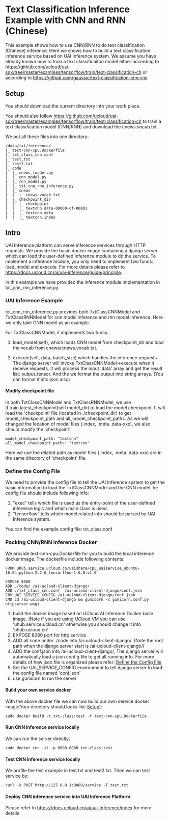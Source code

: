 # Text Classification Inference Example with CNN and RNN (Chinese)
This example shows how to use CNN/RNN to do text classification (Chinese) inference. Here we shows how to build a text classification inference service based on UAI Inference system. We assume you have already known how to train a text classificaiton model either according to https://github.com/ucloud/uai-sdk/tree/master/examples/tensorflow/train/text-classification-ch or according to https://github.com/gaussic/text-classification-cnn-rnn

## Setup
You should download the current directory into your work place.

You should also follow https://github.com/ucloud/uai-sdk/tree/master/examples/tensorflow/train/text-classification-ch to train a text classification model (CNN/RNN) and download the cnews.vocab.txt. 

We put all these files into one directory:

	/data/txt/inference/
	|_ text-cnn-cpu.Dockerfile
	|_ txt_class_cnn.conf
	|_ test.txt
	|_ test2.txt
	|_ code
	|  |_ cnews_loader.py
	|  |_ cnn_model.py
	|  |_ rnn_model.py
	|  |_ txt_cnn_rnn_inference.py
	|  |_ cnews
	|  |  |_ cnews.vocab.txt
	|  |_ checkpoint_dir
	|  |  |_ checkpoint
	|  |  |_ textcnn.data-00000-of-00001
	|  |  |_ textcnn.meta
	|  |  |_ textcnn.index 

## Intro
UAI Inference platform can serve inference services through HTTP requests. We provide the basic docker image containing a django server which can load the user-defined inference module to do the service. To implement a inference module, you only need to implement two funcs: load\_model and execute. For more details please refer to https://docs.ucloud.cn/ai/uai-inference/guide/principle.

In this example we have provided the inference module implementation in txt\_cnn\_rnn\_inference.py.

### UAI Inference Example
txt\_cnn\_rnn\_inference.py provides both TxtClassCNNModel and TxtClassRNNModel for cnn model inference and rnn model inference. Here we only take CNN model as an example. 

For TxtClassCNNModel, it implements two funcs:

1. load\_model(self), which loads CNN model from checkpoint\_dir and load the vocab from cnews/cnews.vocab.txt. 

2. execute(self, data, batch_size) which handles the inference requests. The django server will invoke TxtClassCNNModel->execute when it receive requests. It will process the input 'data' array and get the result list: output_tensor. And the we format the output into string arrays. (You can format it into json also)

#### Modify checkpoint file
In both TxtClassCNNModel and TxtClassRNNModel, we use tf.train.latest_checkpoint(self.model_dir) to load the model checkpoint. It will read the 'checkpoint' file (located in ./checkpoint_dir) to get model\_checkpoint\_path and all\_model\_checkpoint\_paths. As we will changed the location of model files (.index, .meta .data-xxx), we also should modify the 'checkpoint':

	model_checkpoint_path: "textcnn"
	all_model_checkpoint_paths: "textcnn"

Here we use the related path as model files (.index, .meta .data-xxx) are in the same directory of 'checkpoint' file.

### Define the Config File
We need to provide the config file to tell the UAI Inference system to get the basic information to load the TxtClassCNNModel and the CNN model. he config file should include following info:

1. "exec" tells which file is used as the entry-point of the user-defined inference logic and which main class is used. 
2. "tensorflow" tells which model related info should be parsed by UAI Inference system.

You can find the example config file: txt\_class.conf

### Packing CNN/RNN inference Docker
We provide text-cnn-cpu.Dockerfile for you to build the local inference docker image. The dockerfile include following contents:

	FROM uhub.service.ucloud.cn/uaishare/cpu_uaiservice_ubuntu-16.04_python-2.7.6_tensorflow-1.6.0:v1.0

	EXPOSE 8080
	ADD ./code/ /ai-ucloud-client-django/
	ADD ./txt_class_cnn.conf  /ai-ucloud-client-django/conf.json
	ENV UAI_SERVICE_CONFIG /ai-ucloud-client-django/conf.json
	CMD cd /ai-ucloud-client-django && gunicorn -c gunicorn.conf.py httpserver.wsgi

1. build the docker image based on UCloud AI Inference Docker base image. (Note if you are using UCloud VM you can use 'uhub.service.ucloud.cn' otherwise you should change it into 'uhub.ucloud.cn'
2. EXPOSE 8080 port for http service
3. ADD all code under ./code into /ai-ucloud-client-django/. (Note the root path when the django server start is /ai-ucloud-client-django/)
4. ADD the conf.json into /ai-ucloud-client-django/, The django server will automatically load a json config file to get all running info. For more details of how json file is organized please refer: [Define the Config File](#define-the-config-file)
5. Set the UAI_SERVICE_CONFIG environment to tell django server to load the config file named 'conf.json'
6. use gunicorn to run the server

#### Build your own service docker
With the above docker file we can now build our own service docker image(Your directory should looks like [Setup](#setup)):

    sudo docker build -t txt-class:test -f text-cnn-cpu.Dockerfile .

#### Run CNN inference service locally
We can run the server directly:

    sudo docker run -it -p 8080:8080 txt-class:test

#### Test CNN inference service locally
We profile the test example in test.txt and test2.txt. Then we can test service by:

	curl -X POST http://127.0.0.1:8080/service -T test.txt

#### Deploy CNN inference service into UAI Inference Platform
Please refer to https://docs.ucloud.cn/ai/uai-inference/index for more details